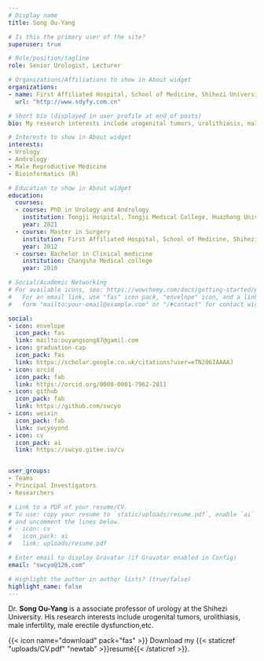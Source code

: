 ```yaml
---
# Display name
title: Song Ou-Yang

# Is this the primary user of the site?
superuser: true

# Role/position/tagline
role: Senior Urologist, Lecturer

# Organizations/Affiliations to show in About widget
organizations:
- name: First Affiliated Hospital, School of Medicine, Shihezi University
  url: "http://www.sdyfy.com.cn"

# Short bio (displayed in user profile at end of posts)
bio: My research interests include urogenital tumors, urolithiasis, male infertility, male erectile dysfunction,etc.

# Interests to show in About widget
interests:
- Urology
- Andrology
- Male Reproductive Medicine
- Bioinformatics (R)

# Education to show in About widget
education:
  courses:
  - course: PhD in Urology and Andrology
    institution: Tongji Hospital, Tongji Medical College, Huazhong University of Science and Technology
    year: 2021
  - course: Master in Surgery
    institution: First Affiliated Hospital, School of Medicine, Shihezi University
    year: 2012
  - course: Bachelor in Clinical medicine
    institution: Changsha Medical college
    year: 2010

# Social/Academic Networking
# For available icons, see: https://wowchemy.com/docs/getting-started/page-builder/#icons
#   For an email link, use "fas" icon pack, "envelope" icon, and a link in the
#   form "mailto:your-email@example.com" or "/#contact" for contact widget.

social:
- icon: envelope
  icon_pack: fas
  link: mailto:ouyangsong87@gamil.com
- icon: graduation-cap
  icon_pack: fas
  link: https://scholar.google.co.uk/citations?user=eTN286IAAAAJ
- icon: orcid
  icon_pack: fab
  link: https://orcid.org/0000-0001-7962-2811
- icon: github
  icon_pack: fab
  link: https://github.com/swcyo
- icon: weixin
  icon_pack: fab
  link: swcyoyond
- icon: cv
  icon_pack: ai
  link: https://swcyo.gitee.io/cv


user_groups:
- Teams
- Principal Investigators
- Researchers

# Link to a PDF of your resume/CV.
# To use: copy your resume to `static/uploads/resume.pdf`, enable `ai` icons in `params.toml`, 
# and uncomment the lines below.
# - icon: cv
#   icon_pack: ai
#   link: uploads/resume.pdf

# Enter email to display Gravatar (if Gravatar enabled in Config)
email: "swcyo@126.com"

# Highlight the author in author lists? (true/false)
highlight_name: false
---
```


Dr. **Song Ou-Yang**  is a associate professor of urology at the Shihezi University. His research interests include urogenital tumors, urolithiasis, male infertility, male erectile dysfunction,etc.

{{< icon name="download" pack="fas" >}} Download my {{< staticref "uploads/CV.pdf" "newtab" >}}resumé{{< /staticref >}}.